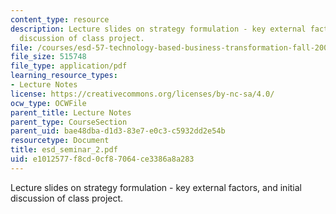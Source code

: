 ```yaml
---
content_type: resource
description: Lecture slides on strategy formulation - key external factors, and initial
  discussion of class project.
file: /courses/esd-57-technology-based-business-transformation-fall-2007/e1012577f8cd0cf87064ce3386a8a283_esd_seminar_2.pdf
file_size: 515748
file_type: application/pdf
learning_resource_types:
- Lecture Notes
license: https://creativecommons.org/licenses/by-nc-sa/4.0/
ocw_type: OCWFile
parent_title: Lecture Notes
parent_type: CourseSection
parent_uid: bae48dba-d1d3-83e7-e0c3-c5932dd2e54b
resourcetype: Document
title: esd_seminar_2.pdf
uid: e1012577-f8cd-0cf8-7064-ce3386a8a283
---
```

Lecture slides on strategy formulation - key external factors, and initial discussion of class project.